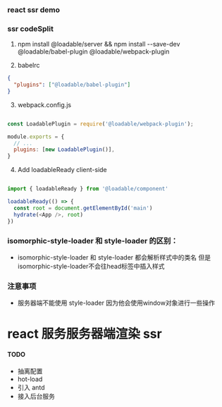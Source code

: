 ### react ssr demo

### ssr codeSplit

1. npm install @loadable/server && npm install --save-dev @loadable/babel-plugin @loadable/webpack-plugin

2. babelrc

```json
{
  "plugins": ["@loadable/babel-plugin"]
}
```

3. webpack.config.js

```js

const LoadablePlugin = require('@loadable/webpack-plugin');

module.exports = {
  // ...
  plugins: [new LoadablePlugin()],
}

```

4. Add loadableReady client-side


```js

import { loadableReady } from '@loadable/component'

loadableReady(() => {
  const root = document.getElementById('main')
  hydrate(<App />, root)
})

```

### isomorphic-style-loader 和 style-loader 的区别：

* isomorphic-style-loader 和 style-loader 都会解析样式中的类名 但是 isomorphic-style-loader不会往head标签中插入样式

### 注意事项

* 服务器端不能使用 style-loader  因为他会使用window对象进行一些操作

# react 服务服务器端渲染 ssr 


#### TODO

* 抽离配置
* hot-load
* 引入 antd
* 接入后台服务


